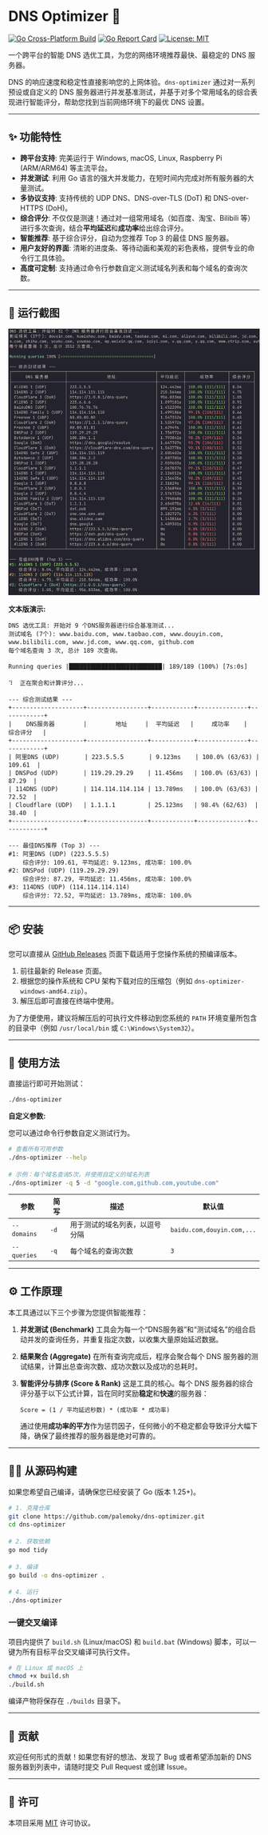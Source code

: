 # DNS Optimizer 🚀

[![Go Cross-Platform Build](https://github.com/palemoky/dns-optimizer/actions/workflows/build.yml/badge.svg)](https://github.com/palemoky/dns-optimizer/actions)
[![Go Report Card](https://goreportcard.com/badge/github.com/palemoky/dns-optimizer)](https://goreportcard.com/report/github.com/palemoky/dns-optimizer)
[![License: MIT](https://img.shields.io/badge/License-MIT-blue.svg)](https://opensource.org/licenses/MIT)

一个跨平台的智能 DNS 选优工具，为您的网络环境推荐最快、最稳定的 DNS 服务器。


DNS 的响应速度和稳定性直接影响您的上网体验。`dns-optimizer` 通过对一系列预设或自定义的 DNS 服务器进行并发基准测试，并基于对多个常用域名的综合表现进行智能评分，帮助您找到当前网络环境下的最优 DNS 设置。

---

## ✨ 功能特性

*   **跨平台支持**: 完美运行于 Windows, macOS, Linux, Raspberry Pi (ARM/ARM64) 等主流平台。
*   **并发测试**: 利用 Go 语言的强大并发能力，在短时间内完成对所有服务器的大量测试。
*   **多协议支持**: 支持传统的 UDP DNS、DNS-over-TLS (DoT) 和 DNS-over-HTTPS (DoH)。
*   **综合评分**: 不仅仅是测速！通过对一组常用域名（如百度、淘宝、Bilibili 等）进行多次查询，结合**平均延迟**和**成功率**给出综合评分。
*   **智能推荐**: 基于综合评分，自动为您推荐 Top 3 的最佳 DNS 服务器。
*   **用户友好的界面**: 清晰的进度条、等待动画和美观的彩色表格，提供专业的命令行工具体验。
*   **高度可定制**: 支持通过命令行参数自定义测试域名列表和每个域名的查询次数。

---

## 📸 运行截图

![DNS Optimizer 运行截图](imgs/screenshot.png)  

**文本版演示:**
```
DNS 选优工具: 开始对 9 个DNS服务器进行综合基准测试...
测试域名 (7个): www.baidu.com, www.taobao.com, www.douyin.com, www.bilibili.com, www.jd.com, www.qq.com, github.com
每个域名查询 3 次, 总计 189 次查询。

Running queries |██████████████████████████| 189/189 (100%) [7s:0s] 

⠹  正在聚合和计算评分...

--- 综合测试结果 ---
+--------------------+-----------------+------------+--------------+------------+
|    DNS服务器        |        地址     |  平均延迟   |     成功率    |   综合评分   |
+--------------------+-----------------+------------+--------------+------------+
| 阿里DNS (UDP)       | 223.5.5.5       | 9.123ms    | 100.0% (63/63) |  109.61  |
| DNSPod (UDP)       | 119.29.29.29    | 11.456ms   | 100.0% (63/63) |   87.29  |
| 114DNS (UDP)       | 114.114.114.114 | 13.789ms   | 100.0% (63/63) |   72.52  |
| Cloudflare (UDP)   | 1.1.1.1         | 25.123ms   | 98.4% (62/63)  |   38.40  |
+--------------------+-----------------+------------+--------------+------------+

--- 最佳DNS推荐 (Top 3) ---
#1: 阿里DNS (UDP) (223.5.5.5)
    综合评分: 109.61, 平均延迟: 9.123ms, 成功率: 100.0%
#2: DNSPod (UDP) (119.29.29.29)
    综合评分: 87.29, 平均延迟: 11.456ms, 成功率: 100.0%
#3: 114DNS (UDP) (114.114.114.114)
    综合评分: 72.52, 平均延迟: 13.789ms, 成功率: 100.0%
```

---

## 📦 安装

您可以直接从 [GitHub Releases](https://github.com/palemoky/dns-optimizer/releases) 页面下载适用于您操作系统的预编译版本。

1.  前往最新的 Release 页面。
2.  根据您的操作系统和 CPU 架构下载对应的压缩包（例如 `dns-optimizer-windows-amd64.zip`）。
3.  解压后即可直接在终端中使用。

为了方便使用，建议将解压后的可执行文件移动到您系统的 `PATH` 环境变量所包含的目录中（例如 `/usr/local/bin` 或 `C:\Windows\System32`）。

---

## 🚀 使用方法

直接运行即可开始测试：
```bash
./dns-optimizer
```

**自定义参数:**

您可以通过命令行参数自定义测试行为。

```bash
# 查看所有可用参数
./dns-optimizer --help

# 示例：每个域名查询5次，并使用自定义的域名列表
./dns-optimizer -q 5 -d "google.com,github.com,youtube.com"
```

| 参数 | 简写 | 描述 | 默认值 |
|---|---|---|---|
| `--domains` | `-d` | 用于测试的域名列表，以逗号分隔 | `baidu.com,douyin.com,...` |
| `--queries` | `-q` | 每个域名的查询次数 | `3` |

---

## ⚙️ 工作原理

本工具通过以下三个步骤为您提供智能推荐：

1.  **并发测试 (Benchmark)**
    工具会为每一个“DNS服务器”和“测试域名”的组合启动并发的查询任务，并重复指定次数，以收集大量原始延迟数据。

2.  **结果聚合 (Aggregate)**
    在所有查询完成后，程序会聚合每个 DNS 服务器的测试结果，计算出总查询次数、成功次数以及成功的总耗时。

3.  **智能评分与排序 (Score & Rank)**
    这是工具的核心。每个 DNS 服务器的综合评分基于以下公式计算，旨在同时奖励**稳定**和**快速**的服务器：
    
    `Score = (1 / 平均延迟秒数) * (成功率 * 成功率)`

    通过使用**成功率的平方**作为惩罚因子，任何微小的不稳定都会导致评分大幅下降，确保了最终推荐的服务器是绝对可靠的。

---

## 👨‍💻 从源码构建

如果您希望自己编译，请确保您已经安装了 Go (版本 1.25+)。

```bash
# 1. 克隆仓库
git clone https://github.com/palemoky/dns-optimizer.git
cd dns-optimizer

# 2. 获取依赖
go mod tidy

# 3. 编译
go build -o dns-optimizer .

# 4. 运行
./dns-optimizer
```

### 一键交叉编译

项目内提供了 `build.sh` (Linux/macOS) 和 `build.bat` (Windows) 脚本，可以一键为所有目标平台交叉编译可执行文件。

```bash
# 在 Linux 或 macOS 上
chmod +x build.sh
./build.sh
```
编译产物将保存在 `./builds` 目录下。

---

## 🤝 贡献

欢迎任何形式的贡献！如果您有好的想法、发现了 Bug 或者希望添加新的 DNS 服务器到列表中，请随时提交 Pull Request 或创建 Issue。

---

## 📄 许可

本项目采用 [MIT](https://opensource.org/licenses/MIT) 许可协议。
